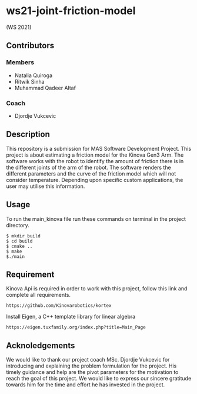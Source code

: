 # ws21-joint-friction-model
(WS 2021)
## Contributors
### Members
* Natalia Quiroga
* Ritwik Sinha
* Muhammad Qadeer Altaf

### Coach
* Djordje Vukcevic

## Description
This repository is a submission for MAS Software Development Project. This project is about estimating a friction model for the
Kinova Gen3 Arm.
The software works with the robot to identify the amount of friction there is in the different joints of the arm of the robot.
The software renders the different parameters and the curve of the friction model which will not consider temperature.
Depending upon specific custom applications, the user may utilise this information.

## Usage
To run the main_kinova file run these commands on terminal in the project directory.

```
$ mkdir build
$ cd build
$ cmake ..
$ make
$./main

```
## Requirement 
Kinova Api is required in order to work with this project, follow this link and complete all requirements.

```
https://github.com/Kinovarobotics/kortex
```
Install Eigen, a C++ template library for linear algebra
```
https://eigen.tuxfamily.org/index.php?title=Main_Page
```
## Acknoledgements

We would like to thank our project coach MSc. Djordje Vukcevic for introducing and explaining the problem formulation for the project.
His timely guidance and help are the pivot parameters for the motivation to reach the goal of this project.
We would like to express our sincere gratitude towards him for the time and effort he has invested in the project.



